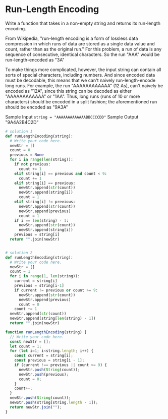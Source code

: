 # Run-Length Encoding

  Write a function that takes in a non-empty string and returns its run-length
  encoding.
  
  From Wikipedia, "run-length encoding is a form of lossless data compression in
  which runs of data are stored as a single data value and count, rather than as
  the original run." For this problem, a run of data is any sequence of
  consecutive, identical characters. So the run "AAA" would be
  run-length-encoded as "3A"
  
  To make things more complicated, however, the input string can contain all
  sorts of special characters, including numbers. And since encoded data must be
  decodable, this means that we can't naively run-length-encode long runs. For
  example, the run "AAAAAAAAAAAA" (12 As), can't
  naively be encoded as "12A", since this string can be decoded as
  either "AAAAAAAAAAAA" or "1AA". Thus, long runs (runs
  of 10 or more characters) should be encoded in a split fashion; the
  aforementioned run should be encoded as "9A3A"
  
  Sample Input
  ```string = "AAAAAAAAAAAAABBCCCCDD"```
  Sample Output
  "9A4A2B4C2D"
```python
# solution 1
def runLengthEncoding(string):
  # Write your code here.
  newStr = []
  count = 0
  previous = None
  for i in range(len(string)):
    if not previous:
      count += 1
    elif string[i] == previous and count < 9:
      count += 1
    elif string[i] == previous:
      newStr.append(str(count))
      newStr.append(string[i])
      count = 1
    elif string[i] != previous:
      newStr.append(str(count))
      newStr.append(previous)
      count = 1
    if i == len(string) - 1:
      newStr.append(str(count))
      newStr.append(string[i])
    previous = string[i]
  return "".join(newStr)


# solution 2
def runLengthEncoding(string):
  # Write your code here.
  newStr = []
  count = 1
  for i in range(1, len(string)):
    current = string[i]
    previous = string[i-1]
    if current != previous or count >= 9:
      newStr.append(str(count))
      newStr.append(previous)
      count = 0
    count += 1
  newStr.append(str(count))
  newStr.append(string[len(string) - 1])
  return "".join(newStr)
```
```javascript
function runLengthEncoding(string) {
  // Write your code here.
  const newStr = [];
  let count = 1;
  for (let i=1; i<string.length; i++) {
    const current = string[i];
    const previous = string[i - 1];
    if (current !== previous || count >= 9) {
      newStr.push(String(count));
      newStr.push(previous);
      count = 0;
    }
    count++;
  }
  newStr.push(String(count));
  newStr.push(string[string.length - 1]);
  return newStr.join("");
}
```
